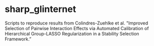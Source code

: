 # sharp_glinternet
Scripts to reproduce results from Colindres-Zuehlke et al. "Improved Selection of Pairwise Interaction Effects via Automated Calibration of Hierarchical Group-LASSO Regularization in a Stability Selection Framework.”
